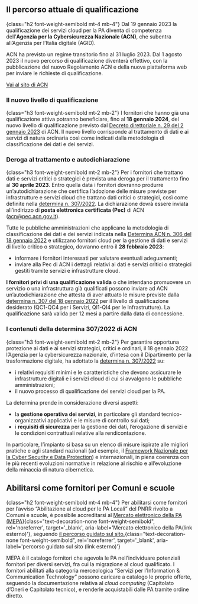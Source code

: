 ## Il percorso attuale di qualificazione
{class="h2 font-weight-semibold mt-4 mb-4"}
Dal 19 gennaio 2023 la qualificazione dei servizi cloud per la PA diventa di competenza dell’**Agenzia per la Cybersicurezza Nazionale (ACN)**, che subentra all’Agenzia per l’Italia digitale (AGID).

ACN ha previsto un regime transitorio fino al 31 luglio 2023. Dal 1 agosto 2023 il nuovo percorso di qualificazione diventerà effettivo, con la pubblicazione del nuovo Regolamento ACN e della nuova piattaforma web per inviare le richieste di qualificazione.

<div class="col-12 text-center mt-3 mb-5">
<a href="https://www.acn.gov.it" class="btn btn-primary" target="_blank">Vai al sito di ACN</a>
</div>

### Il nuovo livello di qualificazione
{class="h3 font-weight-semibold mt-2 mb-2"}
I fornitori che hanno già una qualificazione attiva potranno beneficiare, fino al **18 gennaio 2024**, del nuovo livello di qualificazione previsto dal [Decreto direttoriale n. 29 del 2 gennaio 2023](https://www.acn.gov.it/DecretodirettorialeQualificazioneServiziCloud2genn23DEFsigned.pdf) di ACN. Il nuovo livello corrisponde al trattamento di dati e ai servizi di natura ordinaria così come indicati dalla metodologia di classificazione dei dati e dei servizi.

### Deroga al trattamento e autodichiarazione
{class="h3 font-weight-semibold mt-2 mb-2"}
Per i fornitori che trattano dati e servizi critici o strategici è prevista una deroga per il trattamento fino al **30 aprile 2023**. Entro quella data i fornitori dovranno produrre un’autodichiarazione che certifica l’adozione delle misure previste per infrastrutture e servizi cloud che trattano dati critici o strategici, così come definite nella [determina n. 307/2022](https://assets.innovazione.gov.it/1642694131-det_307_cloud_ulteriorilerqc_20220118.pdf). La dichiarazione dovrà essere inviata all’indirizzo di **posta elettronica certificata (Pec)** di ACN ([acn@pec.acn.gov.it](mailto:acn@pec.acn.gov.it)).

Tutte le pubbliche amministrazioni che applicano la metodologia di classificazione dei dati e dei servizi indicata nella [Determina ACN n. 306 del 18 gennaio 2022](https://assets.innovazione.gov.it/1642693979-det_306_cloud_modclass_20220118.pdf) e utilizzano fornitori cloud per la gestione di dati e servizi di livello critico o strategico, dovranno entro il **28 febbraio 2023**:
* informare i fornitori interessati per valutare eventuali adeguamenti;
* inviare alla Pec di ACN i dettagli relativi ai dati e servizi critici o strategici gestiti tramite servizi e infrastrutture cloud. 

**I fornitori privi di una qualificazione valida** o che intendano promuovere un servizio o una infrastruttura già qualificati possono inviare ad ACN un’autodichiarazione che attesta di aver attuato le misure previste dalla [determina n. 307 del 18 gennaio 2022](https://assets.innovazione.gov.it/1642694131-det_307_cloud_ulteriorilerqc_20220118.pdf) per il livello di qualificazione desiderato (QC1-QC4 per i Servizi, QI1-QI4 per le Infrastrutture). La qualificazione sarà valida per 12 mesi a partire dalla data di concessione.

### I contenuti della determina 307/2022 di ACN
{class="h3 font-weight-semibold mt-2 mb-2"}
Per garantire opportuna protezione ai dati e ai servizi strategici, critici e ordinari, il 18 gennaio 2022 l’Agenzia per la cybersicurezza nazionale, d’intesa con il Dipartimento per la trasformazione digitale, ha adottato la [determina n. 307/2022](https://assets.innovazione.gov.it/1642694131-det_307_cloud_ulteriorilerqc_20220118.pdf) su:
* i relativi requisiti minimi e le caratteristiche che devono assicurare le infrastrutture digitali e i servizi cloud di cui si avvalgono le pubbliche amministrazioni;
* il nuovo processo di qualificazione dei servizi cloud per la PA.

La determina prende in considerazione diversi aspetti:
* la **gestione operativa dei servizi**, in particolare gli standard tecnico-organizzativi applicativi e le misure di controllo sui dati;
* i **requisiti di sicurezza** per la gestione dei dati, l’erogazione di servizi e le condizioni contrattuali relative alla rendicontazione.

In particolare, l’impianto si basa su un elenco di misure ispirate alle migliori pratiche e agli standard nazionali (ad esempio, il [Framework Nazionale per la Cyber Security e Data Protection](https://www.cybersecurityframework.it/)) e internazionali, in piena coerenza con le più recenti evoluzioni normative in relazione al rischio e all’evoluzione della minaccia di natura cibernetica.

## Abilitarsi come fornitori per Comuni e scuole
{class="h2 font-weight-semibold mt-4 mb-4"}
Per abilitarsi come fornitori per l’avviso “Abilitazione al cloud per le PA Locali” del PNRR rivolto a Comuni e scuole, è possibile accreditarsi al [Mercato elettronico della PA (MEPA)](https://www.acquistinretepa.it){class="text-decoration-none font-weight-semibold", rel='noreferrer', target='_blank', aria-label='Mercato elettronico della PA(link esterno)'}, seguendo [il percorso guidato sul sito.](https://www.acquistinretepa.it/opencms/opencms/come_vendere.html){class="text-decoration-none font-weight-semibold", rel='noreferrer', target='_blank', aria-label='percorso guidato sul sito (link esterno)'}

MEPA è il catalogo fornitori che agevola le PA nell’individuare potenziali fornitori per diversi servizi, fra cui la migrazione al cloud qualificato. I fornitori abilitati alla categoria merceologica “Servizi per l’Information & Communication Technology” possono caricare a catalogo le proprie offerte, seguendo la documentazione relativa al _cloud computing_ (Capitolato d’Oneri e Capitolato tecnico), e renderle acquistabili dalle PA tramite ordine diretto.